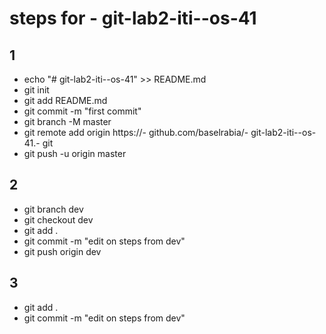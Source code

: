 # steps for - git-lab2-iti--os-41

## 1
- echo "# git-lab2-iti--os-41" >> README.md
- git init
- git add README.md
- git commit -m "first commit"
- git branch -M master
- git remote add origin https://- github.com/baselrabia/- git-lab2-iti--os-41.- git
- git push -u origin master


## 2


- git branch dev 
- git checkout dev
- git add .
- git commit -m "edit on steps from dev"
- git push origin dev


## 3
- git add .
- git commit -m "edit on steps from dev"

